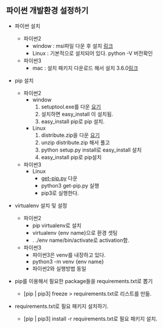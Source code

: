 ## 파이썬 개발환경 설정하기

- 파이썬 설치
  - 파이썬2
    - window : msi파일 다운 후 설치 [링크]([https://www.python.org/ftp/python/2.7.10/python-2.7.10.msi)
    - Linux : 기본적으로 설치되어 있다. python -V 버전확인
  - 파이썬3
    - mac : 설치 패키지 다운로드 해서 설치 3.6.0[링크](https://www.python.org/ftp/python/3.6.0/python-3.6.0-macosx10.6.pkg)



- pip 설치
  - 파이썬2
    - window
      1. setuptool.exe를 다운 [요기](https://pypi.python.org/pypi/setuptools)
      2. 설치하면 easy_install 이 설치됨.
      3. easy_install pip로 pip 설치.
    - Linux
      1. distribute.zip을 다운 [요기](https://pypi.python.org/pypi/distribute)
      2. unzip distribute.zip 해서 풀고
      3. python setup.py install로 easy_install 설치
      4. easy_install pip로 pip설치
  - 파이썬3
    - Linux
      - [get-pip.py](https://bootstrap.pypa.io/get-pip.py) 다운
      - python3 get-pip.py 실행
      - pip3로 실행한다.


- virtualenv 설치 및 설정
  - 파이썬2
    - pip virtualenv로 설치
    - virtualenv {env name}으로 환경 셋팅
    - . ./env name/bin/activate로 activation함.
  - 파이썬3
    - 파이썬3은 venv를 내장하고 있다.
    - python3 -m venv {env name}
    - 파이썬2와 실행방법 동일

- pip를 이용해서 필요한 package들을 requirements.txt로 뽑기
  - [pip | pip3] freeze > requirements.txt로 리스트를 만듦.


- requirements.txt로 필요 패키지 설치하기.
  - [pip | pip3] install -r requirements.txt로 필요 패키지 설치.

